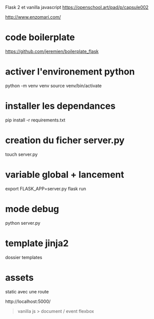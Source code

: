 Flask 2 et vanilla javascript
https://openschool.art/pad/p/capsule002

http://www.enzomari.com/

# code boilerplate
https://github.com/jeremien/boilerplate_flask


# activer l'environement python
 python -m venv venv
 source venv/bin/activate

# installer les dependances
pip install -r requirements.txt

# creation du ficher server.py
touch server.py

# variable global + lancement
export FLASK_APP=server.py
flask run

# mode debug
python server.py

# template jinja2
dossier templates

# assets
static avec une route

http://localhost:5000/

> vanilla js > document / event
> flexbox